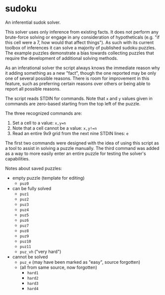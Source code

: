 # sudoku
An inferential sudok solver.

This solver uses only inference from existing facts.  It does not perform any brute-force solving or engage in any consideration of hypotheticals (e.g. "if this cell were a 7, how would that affect things").  As such with its current toolbox of inferences it can solve a majority of published sudoku puzzles.  The example puzzles demonstrate a bias towards collecting puzzles that require the development of additional solving methods.

As an inferational solver the script always knows the immediate reason why it adding something as a new "fact", though the one reported may be only one of several possible reasons.  There is room for improvement in this feature, such as preferring certain reasons over others or being able to report all possible reasons.

The script reads STDIN for commands.  Note that `x` and `y` values given in commands are zero-based starting from the top left of the puzzle.

The three recognized commands are:
1. Set a cell to a value: `x,y=n`
2. Note that a cell cannot be a value: `x,y!=n`
3. Read an entire 9x9 grid from the next nine STDIN lines: `e`

The first two commands were designed with the idea of using this script as a tool to assist in solving a puzzle manually.  The third command was added as a way to more easily enter an entire puzzle for testing the solver's capabilities.

Notes about saved puzzles:
* empty puzzle (template for editing)
  * `puz0`
* can be fully solved
  * `puz1`
  * `puz2`
  * `puz3`
  * `puz4`
  * `puz5`
  * `puz6`
  * `puz7`
  * `puz8`
  * `puz9`
  * `puz10`
  * `puz11`
  * `puz_vh` ("very hard")
* cannot be solved
  * `puz_e` (may have been marked as "easy", source forgotten)
  * (all from same source, now forgotten)
    * `hard1`
    * `hard2`
    * `hard3`
    * `hard4`
